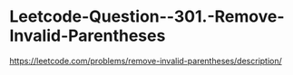 # Leetcode-Question--301.-Remove-Invalid-Parentheses
https://leetcode.com/problems/remove-invalid-parentheses/description/
